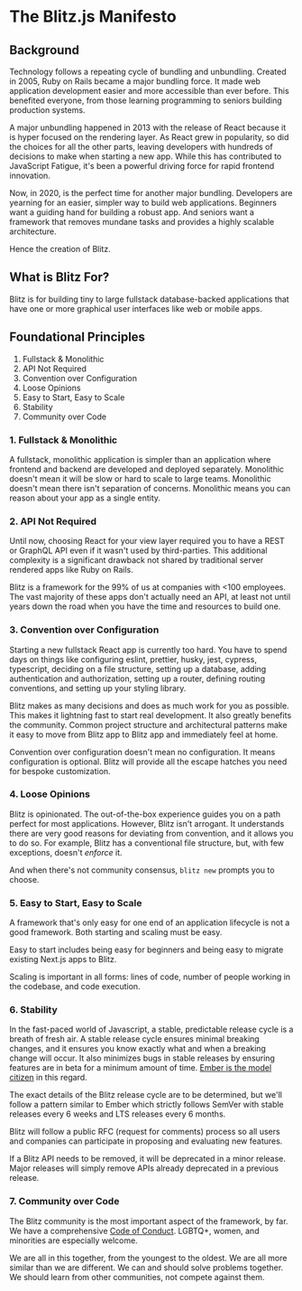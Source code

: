 # The Blitz.js Manifesto

## Background

Technology follows a repeating cycle of bundling and unbundling. Created in 2005, Ruby on Rails became a major bundling force. It made web application development easier and more accessible than ever before. This benefited everyone, from those learning programming to seniors building production systems.

A major unbundling happened in 2013 with the release of React because it is hyper focused on the rendering layer. As React grew in popularity, so did the choices for all the other parts, leaving developers with hundreds of decisions to make when starting a new app. While this has contributed to JavaScript Fatigue, it's been a powerful driving force for rapid frontend innovation.

Now, in 2020, is the perfect time for another major bundling. Developers are yearning for an easier, simpler way to build web applications. Beginners want a guiding hand for building a robust app. And seniors want a framework that removes mundane tasks and provides a highly scalable architecture.

Hence the creation of Blitz.

## What is Blitz For?

Blitz is for building tiny to large fullstack database-backed applications that have one or more graphical user interfaces like web or mobile apps.

## Foundational Principles

1. Fullstack & Monolithic
2. API Not Required
3. Convention over Configuration
4. Loose Opinions
5. Easy to Start, Easy to Scale
6. Stability
7. Community over Code

### 1. Fullstack & Monolithic

A fullstack, monolithic application is simpler than an application where frontend and backend are developed and deployed separately. Monolithic doesn't mean it will be slow or hard to scale to large teams. Monolithic doesn't mean there isn't separation of concerns. Monolithic means you can reason about your app as a single entity.

### 2. API Not Required

Until now, choosing React for your view layer required you to have a REST or GraphQL API even if it wasn't used by third-parties. This additional complexity is a significant drawback not shared by traditional server rendered apps like Ruby on Rails.

Blitz is a framework for the 99% of us at companies with <100 employees. The vast majority of these apps don't actually need an API, at least not until years down the road when you have the time and resources to build one. 

### 3. Convention over Configuration

Starting a new fullstack React app is currently too hard. You have to spend days on things like configuring eslint, prettier, husky, jest, cypress, typescript, deciding on a file structure, setting up a database, adding authentication and authorization, setting up a router, defining routing conventions, and setting up your styling library.

Blitz makes as many decisions and does as much work for you as possible. This makes it lightning fast to start real development. It also greatly benefits the community. Common project structure and architectural patterns make it easy to move from Blitz app to Blitz app and immediately feel at home.

Convention over configuration doesn't mean no configuration. It means configuration is optional. Blitz will provide all the escape hatches you need for bespoke customization.

### 4. Loose Opinions

Blitz is opinionated. The out-of-the-box experience guides you on a path perfect for most applications. However, Blitz isn't arrogant. It understands there are very good reasons for deviating from convention, and it allows you to do so. For example, Blitz has a conventional file structure, but, with few exceptions, doesn't _enforce_ it.

And when there's not community consensus, `blitz new` prompts you to choose.

### 5. Easy to Start, Easy to Scale

A framework that's only easy for one end of an application lifecycle is not a good framework. Both starting and scaling must be easy.

Easy to start includes being easy for beginners and being easy to migrate existing Next.js apps to Blitz.

Scaling is important in all forms: lines of code, number of people working in the codebase, and code execution.

### 6. Stability

In the fast-paced world of Javascript, a stable, predictable release cycle is a breath of fresh air. A stable release cycle ensures minimal breaking changes, and it ensures you know exactly what and when a breaking change will occur. It also minimizes bugs in stable releases by ensuring features are in beta for a minimum amount of time. [Ember is the model citizen](https://emberjs.com/releases/) in this regard.

The exact details of the Blitz release cycle are to be determined, but we'll follow a pattern similar to Ember which strictly follows SemVer with stable releases every 6 weeks and LTS releases every 6 months.

Blitz will follow a public RFC (request for comments) process so all users and companies can participate in proposing and evaluating new features.

If a Blitz API needs to be removed, it will be deprecated in a minor release. Major releases will simply remove APIs already deprecated in a previous release.

### 7. Community over Code

The Blitz community is the most important aspect of the framework, by far.
We have a comprehensive [Code of Conduct](https://github.com/blitz-js/blitz/blob/canary/CODE_OF_CONDUCT.md). LGBTQ+, women, and minorities are especially welcome.

We are all in this together, from the youngest to the oldest. We are all more similar than we are different. We can and should solve problems together. We should learn from other communities, not compete against them.
